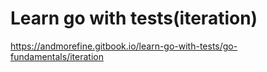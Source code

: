 Learn go with tests(iteration)
=============================
https://andmorefine.gitbook.io/learn-go-with-tests/go-fundamentals/iteration